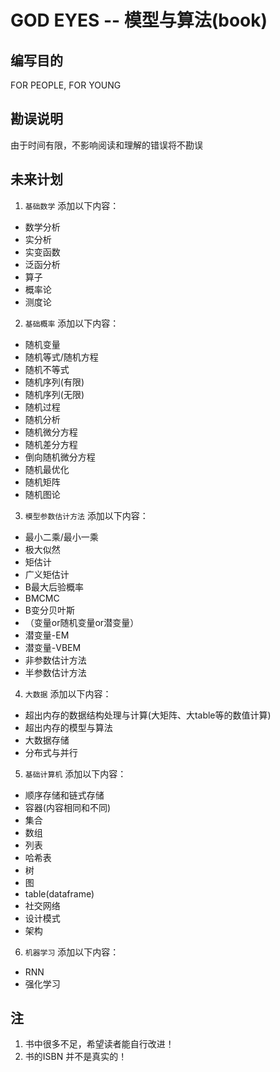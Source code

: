 # GOD EYES -- 模型与算法(book)

## 编写目的
FOR PEOPLE, FOR YOUNG


## 勘误说明
由于时间有限，不影响阅读和理解的错误将不勘误

## 未来计划
1. `基础数学` 添加以下内容：   
* 数学分析
* 实分析
* 实变函数
* 泛函分析
* 算子
* 概率论
* 测度论

2. `基础概率` 添加以下内容：   
* 随机变量
* 随机等式/随机方程
* 随机不等式
* 随机序列(有限)
* 随机序列(无限)
* 随机过程
* 随机分析
* 随机微分方程
* 随机差分方程
* 倒向随机微分方程
* 随机最优化
* 随机矩阵
* 随机图论 

3. `模型参数估计方法` 添加以下内容：   
* 最小二乘/最小一乘
* 极大似然
* 矩估计
* 广义矩估计
* B最大后验概率
* BMCMC
* B变分贝叶斯
* （变量or随机变量or潜变量）
* 潜变量-EM
* 潜变量-VBEM
* 非参数估计方法
* 半参数估计方法

4. `大数据` 添加以下内容：   
* 超出内存的数据结构处理与计算(大矩阵、大table等的数值计算)
* 超出内存的模型与算法
* 大数据存储
* 分布式与并行

5. `基础计算机` 添加以下内容：   
* 顺序存储和链式存储
* 容器(内容相同和不同)
* 集合
* 数组
* 列表
* 哈希表
* 树
* 图 
* table(dataframe)
* 社交网络
* 设计模式
* 架构

6. `机器学习` 添加以下内容：       
* RNN
* 强化学习

## 注
1. 书中很多不足，希望读者能自行改进！
2. 书的ISBN 并不是真实的！

